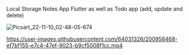 Local Storage Notes App Flutter as well as Todo app (add, update and delete)

![Picsart_22-11-10_02-48-05-674](https://user-images.githubusercontent.com/64031326/200949453-1b93cf49-4648-47e8-a8ea-2afbd4b7c7ed.jpg)

https://user-images.githubusercontent.com/64031326/200958468-ef7bf155-e7c4-47ef-9023-b9cf5008f1cc.mp4

